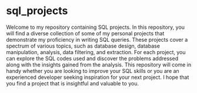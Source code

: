 # sql_projects


Welcome to my repository containing SQL projects. In this repository, you will find a diverse collection of some of my personal projects that demonstrate my proficiency in writing SQL queries. These projects cover a spectrum of various topics, such as database design, database manipulation, analysis, data filtering, and extraction. For each project, you can explore the SQL codes used and discover the problems addressed along with the insights gained from the analysis. This repository will come in handy whether you are looking to improve your SQL skills or you are an experienced developer seeking inspiration for your next project. I hope that you find a project that is insightful and valuable to you.
